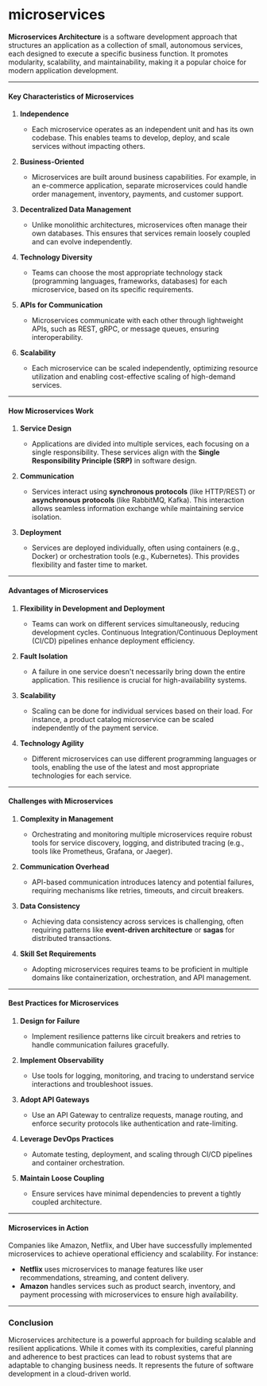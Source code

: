 # microservices

**Microservices Architecture** is a software development approach that structures an application as a collection of small, autonomous services, each designed to execute a specific business function. It promotes modularity, scalability, and maintainability, making it a popular choice for modern application development.

---

#### **Key Characteristics of Microservices**

1. **Independence**  
   - Each microservice operates as an independent unit and has its own codebase. This enables teams to develop, deploy, and scale services without impacting others.

2. **Business-Oriented**  
   - Microservices are built around business capabilities. For example, in an e-commerce application, separate microservices could handle order management, inventory, payments, and customer support.

3. **Decentralized Data Management**  
   - Unlike monolithic architectures, microservices often manage their own databases. This ensures that services remain loosely coupled and can evolve independently.

4. **Technology Diversity**  
   - Teams can choose the most appropriate technology stack (programming languages, frameworks, databases) for each microservice, based on its specific requirements.

5. **APIs for Communication**  
   - Microservices communicate with each other through lightweight APIs, such as REST, gRPC, or message queues, ensuring interoperability.

6. **Scalability**  
   - Each microservice can be scaled independently, optimizing resource utilization and enabling cost-effective scaling of high-demand services.

---

#### **How Microservices Work**

1. **Service Design**  
   - Applications are divided into multiple services, each focusing on a single responsibility. These services align with the **Single Responsibility Principle (SRP)** in software design.

2. **Communication**  
   - Services interact using **synchronous protocols** (like HTTP/REST) or **asynchronous protocols** (like RabbitMQ, Kafka). This interaction allows seamless information exchange while maintaining service isolation.

3. **Deployment**  
   - Services are deployed individually, often using containers (e.g., Docker) or orchestration tools (e.g., Kubernetes). This provides flexibility and faster time to market.

---

#### **Advantages of Microservices**

1. **Flexibility in Development and Deployment**  
   - Teams can work on different services simultaneously, reducing development cycles. Continuous Integration/Continuous Deployment (CI/CD) pipelines enhance deployment efficiency.

2. **Fault Isolation**  
   - A failure in one service doesn't necessarily bring down the entire application. This resilience is crucial for high-availability systems.

3. **Scalability**  
   - Scaling can be done for individual services based on their load. For instance, a product catalog microservice can be scaled independently of the payment service.

4. **Technology Agility**  
   - Different microservices can use different programming languages or tools, enabling the use of the latest and most appropriate technologies for each service.

---

#### **Challenges with Microservices**

1. **Complexity in Management**  
   - Orchestrating and monitoring multiple microservices require robust tools for service discovery, logging, and distributed tracing (e.g., tools like Prometheus, Grafana, or Jaeger).

2. **Communication Overhead**  
   - API-based communication introduces latency and potential failures, requiring mechanisms like retries, timeouts, and circuit breakers.

3. **Data Consistency**  
   - Achieving data consistency across services is challenging, often requiring patterns like **event-driven architecture** or **sagas** for distributed transactions.

4. **Skill Set Requirements**  
   - Adopting microservices requires teams to be proficient in multiple domains like containerization, orchestration, and API management.

---

#### **Best Practices for Microservices**

1. **Design for Failure**  
   - Implement resilience patterns like circuit breakers and retries to handle communication failures gracefully.

2. **Implement Observability**  
   - Use tools for logging, monitoring, and tracing to understand service interactions and troubleshoot issues.

3. **Adopt API Gateways**  
   - Use an API Gateway to centralize requests, manage routing, and enforce security protocols like authentication and rate-limiting.

4. **Leverage DevOps Practices**  
   - Automate testing, deployment, and scaling through CI/CD pipelines and container orchestration.

5. **Maintain Loose Coupling**  
   - Ensure services have minimal dependencies to prevent a tightly coupled architecture.

---

#### **Microservices in Action**

Companies like Amazon, Netflix, and Uber have successfully implemented microservices to achieve operational efficiency and scalability. For instance:
- **Netflix** uses microservices to manage features like user recommendations, streaming, and content delivery.
- **Amazon** handles services such as product search, inventory, and payment processing with microservices to ensure high availability.

---

### Conclusion

Microservices architecture is a powerful approach for building scalable and resilient applications. While it comes with its complexities, careful planning and adherence to best practices can lead to robust systems that are adaptable to changing business needs. It represents the future of software development in a cloud-driven world.
